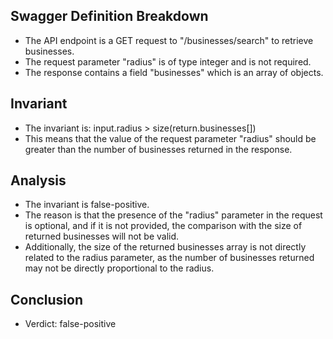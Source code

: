 ## Swagger Definition Breakdown
- The API endpoint is a GET request to "/businesses/search" to retrieve businesses.
- The request parameter "radius" is of type integer and is not required.
- The response contains a field "businesses" which is an array of objects.

## Invariant
- The invariant is: input.radius > size(return.businesses[])
- This means that the value of the request parameter "radius" should be greater than the number of businesses returned in the response.

## Analysis
- The invariant is false-positive.
- The reason is that the presence of the "radius" parameter in the request is optional, and if it is not provided, the comparison with the size of returned businesses will not be valid.
- Additionally, the size of the returned businesses array is not directly related to the radius parameter, as the number of businesses returned may not be directly proportional to the radius.

## Conclusion
- Verdict: false-positive
